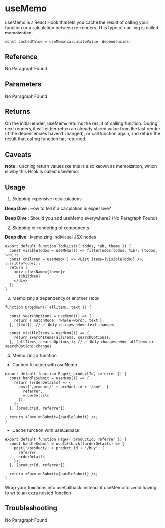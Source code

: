# useMemo

useMemo is a React Hook that lets you cache the result of calling your function or a calculation between re-renders. This type of caching is called memoization.

```
const cachedValue = useMemo(calculateValue, dependencies)
```

## Reference

No Paragraph Found

## Parameters 

No Paragraph Found

## Returns

On the initial render, useMemo returns the result of calling function. During next renders, it will either return an already stored value from the last render (if the dependencies haven’t changed), or call function again, and return the result that calling function has returned.

## Caveats

**Note** : Caching return values like this is also known as memoization, which is why this Hook is called useMemo.

## Usage

1. Skipping expensive recalculations

**Deep Dive** : How to tell if a calculation is expensive? 

**Deep Dive** : Should you add useMemo everywhere? (No Paragraph Found)

2. Skipping re-rendering of components 

**Deep dive** : Memoizing individual JSX nodes

```
export default function TodoList({ todos, tab, theme }) {
  const visibleTodos = useMemo(() => filterTodos(todos, tab), [todos, tab]);
  const children = useMemo(() => <List items={visibleTodos} />, [visibleTodos]);
  return (
    <div className={theme}>
      {children}
    </div>
  );
}
```

3. Memoizing a dependency of another Hook

```
function Dropdown({ allItems, text }) {

  const searchOptions = useMemo(() => {
    return { matchMode: 'whole-word', text };
  }, [text]); // ✅ Only changes when text changes

  const visibleItems = useMemo(() => {
    return searchItems(allItems, searchOptions);
  }, [allItems, searchOptions]); // ✅ Only changes when allItems or searchOptions changes
```

4. Memoizing a function

- Cachen function with useMemo

```
export default function Page({ productId, referrer }) {
  const handleSubmit = useMemo(() => {
    return (orderDetails) => {
      post('/product/' + product.id + '/buy', {
        referrer,
        orderDetails
      });
    };
  }, [productId, referrer]);

  return <Form onSubmit={handleSubmit} />;
}

```

- Cache function with useCallback

```
export default function Page({ productId, referrer }) {
  const handleSubmit = useCallback((orderDetails) => {
    post('/product/' + product.id + '/buy', {
      referrer,
      orderDetails
    });
  }, [productId, referrer]);

  return <Form onSubmit={handleSubmit} />;
}
```

Wrap your functions into useCallback instead of useMemo to avoid having to write an extra nested function


## Troubleshooting

No Paragraph Found